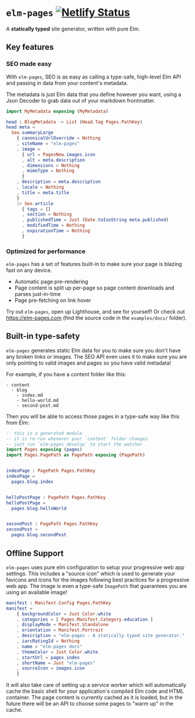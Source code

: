 # `elm-pages` [![Netlify Status](https://api.netlify.com/api/v1/badges/8ee4a674-4f37-4f16-b99e-607c0a02ee75/deploy-status)](https://app.netlify.com/sites/admiring-kare-83ecc0/deploys)

A **statically typed** site generator, written with pure Elm.

## Key features

### SEO made easy

With `elm-pages`, SEO is as easy
as calling a type-safe, high-level Elm API
and passing in data from your content's metadata.

The metadata is just Elm data that you define
however you want, using a Json Decoder to grab
data out of your markdown frontmatter.

```elm
import MyMetadata exposing (MyMetadata)

head : BlogMetadata -> List (Head.Tag Pages.PathKey)
head meta =
  Seo.summaryLarge
    { canonicalUrlOverride = Nothing
    , siteName = "elm-pages"
    , image =
      { url = PagesNew.images.icon
      , alt = meta.description
      , dimensions = Nothing
      , mimeType = Nothing
      }
    , description = meta.description
    , locale = Nothing
    , title = meta.title
    }
    |> Seo.article
      { tags = []
      , section = Nothing
      , publishedTime = Just (Date.toIsoString meta.published)
      , modifiedTime = Nothing
      , expirationTime = Nothing
      }
```

### Optimized for performance

`elm-pages` has a set of features built-in to make
sure your page is blazing fast on any device.

- Automatic page pre-rendering
- Page content is split up per-page so page content downloads and parses just-in-time
- Page pre-fetching on link hover

Try out `elm-pages`, open up Lighthouse, and
see for yourself! Or check out https://elm-pages.com
(find the source code in the `examples/docs/` folder).

## Built-in type-safety

`elm-pages` generates static Elm data for you
to make sure you don't have any broken links or images.
The SEO API even uses it to make sure you are only pointing to
valid images and pages so you have valid metadata!

For example, if you have a content folder like this:

```shell
- content
  - blog
    - index.md
    - hello-world.md
    - second-post.md
```

Then you will be able to access those pages in a
type-safe way like this from Elm:

```elm
-- this is a generated module
-- it is re-run whenever your `content` folder changes
-- just run `elm-pages develop` to start the watcher
import Pages exposing (pages)
import Pages.PagePath as PagePath exposing (PagePath)


indexPage : PagePath Pages.PathKey
indexPage =
  pages.blog.index


helloPostPage : PagePath Pages.PathKey
helloPostPage =
  pages.blog.helloWorld


secondPost : PagePath Pages.PathKey
secondPost =
  pages.blog.secondPost
```

## Offline Support

`elm-pages` uses pure elm configuration to setup
your progressive web app settings. This includes
a "source icon" which is used to generate your favicons
and icons for the images following best practices for
a progressive web app. The image is even a type-safe
`ImagePath` that guarantees you are using an available
image!

```elm
manifest : Manifest.Config Pages.PathKey
manifest =
    { backgroundColor = Just Color.white
    , categories = [ Pages.Manifest.Category.education ]
    , displayMode = Manifest.Standalone
    , orientation = Manifest.Portrait
    , description = "elm-pages - A statically typed site generator."
    , iarcRatingId = Nothing
    , name = "elm-pages docs"
    , themeColor = Just Color.white
    , startUrl = pages.index
    , shortName = Just "elm-pages"
    , sourceIcon = images.icon
    }
```

It will also take care of setting up a service worker
which will automatically cache the basic shell
for your application's compiled Elm code and
HTML container. The page content is currently cached
as it is loaded, but in the future there will
be an API to choose some pages to "warm up" in the cache.

